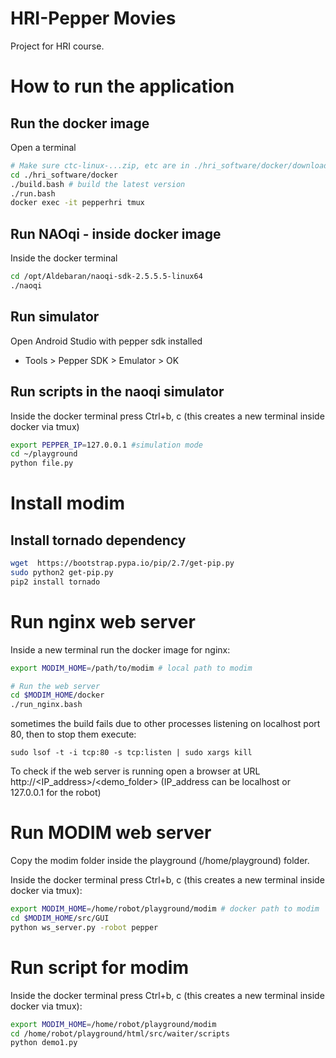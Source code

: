 # HRI-Pepper Movies
Project for HRI course.

# How to run the application
## Run the docker image
Open a terminal
```bash
# Make sure ctc-linux-...zip, etc are in ./hri_software/docker/downloads
cd ./hri_software/docker
./build.bash # build the latest version
./run.bash
docker exec -it pepperhri tmux

```

## Run NAOqi - inside docker image
Inside the docker terminal
```bash
cd /opt/Aldebaran/naoqi-sdk-2.5.5.5-linux64
./naoqi
```

## Run simulator
Open Android Studio with pepper sdk installed  
- Tools > Pepper SDK > Emulator > OK

## Run scripts in the naoqi simulator
Inside the docker terminal press Ctrl+b, c (this creates a new terminal inside docker via tmux)

```bash
export PEPPER_IP=127.0.0.1 #simulation mode
cd ~/playground
python file.py
```

# Install modim

## Install tornado dependency
```bash
wget  https://bootstrap.pypa.io/pip/2.7/get-pip.py
sudo python2 get-pip.py
pip2 install tornado
```

# Run nginx web server
Inside a new terminal run the docker image for nginx:

```bash
export MODIM_HOME=/path/to/modim # local path to modim

# Run the web server
cd $MODIM_HOME/docker
./run_nginx.bash
```
sometimes the build fails due to other processes listening on localhost port 80, then to stop them execute:
```
sudo lsof -t -i tcp:80 -s tcp:listen | sudo xargs kill
```

To check if the web server is running open a browser at URL http://<IP_address>/<demo_folder> (IP_address can be localhost or 127.0.0.1 for the robot)

# Run MODIM web server
Copy the modim folder inside the playground (/home/playground) folder.

Inside the docker terminal press Ctrl+b, c (this creates a new terminal inside docker via tmux):

```bash
export MODIM_HOME=/home/robot/playground/modim # docker path to modim
cd $MODIM_HOME/src/GUI
python ws_server.py -robot pepper
```

# Run script for modim
Inside the docker terminal press Ctrl+b, c (this creates a new terminal inside docker via tmux):

```bash
export MODIM_HOME=/home/robot/playground/modim
cd /home/robot/playground/html/src/waiter/scripts
python demo1.py
```

